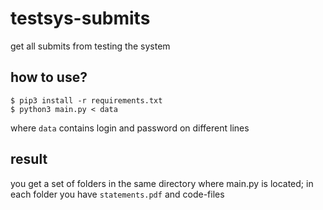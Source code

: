 # testsys-submits
get all submits from testing the system

## how to use?
```
$ pip3 install -r requirements.txt
$ python3 main.py < data
```
where ```data``` contains login and password on different lines

## result
you get a set of folders in the same directory where main.py is located; in each folder you have ```statements.pdf``` and code-files
